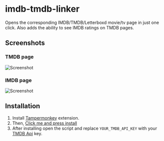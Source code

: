 # imdb-tmdb-linker

Opens the corresponding IMDB/TMDB/Letterboxd movie/tv page in just one click. Also adds the ability to see IMDB ratings on TMDB pages.

## Screenshots

### TMDB page

![Screenshot](https://raw.githubusercontent.com/Tetrax-10/imdb-tmdb-linker/main/screenshot/tmdb.png)

### IMDB page

![Screenshot](https://raw.githubusercontent.com/Tetrax-10/imdb-tmdb-linker/main/screenshot/imdb.png)

## Installation

1. Install [Tampermonkey](https://chromewebstore.google.com/detail/tampermonkey/dhdgffkkebhmkfjojejmpbldmpobfkfo?hl=en) extension.
2. Then, [Click me and press install](https://tetrax-10.github.io/imdb-tmdb-linker/linker.user.js)
3. After installing open the script and replace `YOUR_TMDB_API_KEY` with your [TMDB Api](https://www.themoviedb.org/settings/api) key.
